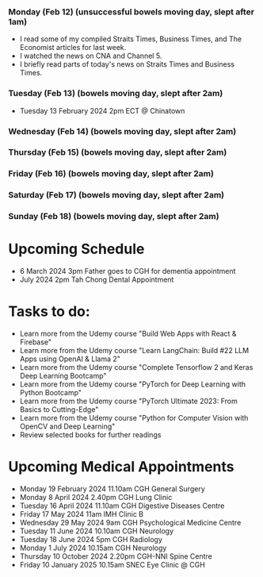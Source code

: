 ### Monday (Feb 12) (unsuccessful bowels moving day, slept after 1am)
- I read some of my compiled Straits Times, Business Times, and The Economist articles for last week.
- I watched the news on CNA and Channel 5.
- I briefly read parts of today's news on Straits Times and Business Times.

### Tuesday (Feb 13) (bowels moving day, slept after 2am)
- Tuesday 13 February 2024 2pm ECT @ Chinatown


### Wednesday (Feb 14) (bowels moving day, slept after 2am)


### Thursday (Feb 15) (bowels moving day, slept after 2am)


### Friday (Feb 16) (bowels moving day, slept after 2am)


### Saturday (Feb 17) (bowels moving day, slept after 2am)


### Sunday (Feb 18) (bowels moving day, slept after 2am)



# Upcoming Schedule
- 6 March 2024 3pm Father goes to CGH for dementia appointment
- July 2024 2pm Tah Chong Dental Appointment

# Tasks to do:
- Learn more from the Udemy course "Build Web Apps with React & Firebase"
- Learn more from the Udemy course "Learn LangChain: Build #22 LLM Apps using OpenAI & Llama 2"
- Learn more from the Udemy course "Complete Tensorflow 2 and Keras Deep Learning Bootcamp"
- Learn more from the Udemy course "PyTorch for Deep Learning with Python Bootcamp"
- Learn more from the Udemy course "PyTorch Ultimate 2023: From Basics to Cutting-Edge"
- Learn more from the Udemy course "Python for Computer Vision with OpenCV and Deep Learning"
- Review selected books for further readings

# Upcoming Medical Appointments
- Monday 19 February 2024 11.10am CGH General Surgery
- Monday 8 April 2024 2.40pm CGH Lung Clinic
- Tuesday 16 April 2024 11.10am CGH Digestive Diseases Centre
- Friday 17 May 2024 11am IMH Clinic B
- Wednesday 29 May 2024 9am CGH Psychological Medicine Centre
- Tuesday 11 June 2024 10.10am CGH Neurology
- Tuesday 18 June 2024 5pm CGH Radiology
- Monday 1 July 2024 10.15am CGH Neurology
- Thursday 10 October 2024 2.20pm CGH-NNI Spine Centre
- Friday 10 January 2025 10.15am SNEC Eye Clinic @ CGH

